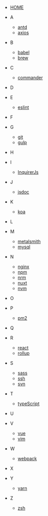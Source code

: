 -   [HOME](chapters/README.md)

-   A

    -   [antd](chapters/antd.md)
    -   [axios](chapters/axios.md)

-   B

    -   [babel](chapters/babel.md)
    -   [brew](chapters/brew.md)

-   C

    -   [commander](chapters/commander.md)

-   D

-   E

    -   [eslint](chapters/eslint.md)

-   F

-   G

    -   [git](chapters/git.md)
    -   [gulp](chapters/gulp.md)

-   H

-   I

    -   [InquirerJs](chapters/InquirerJs.md)

-   J

    -   [jsdoc](chapters/jsdoc.md)

-   K

    -   [koa](chapters/koa.md)

-   L

-   M

    -   [metalsmith](chapters/metalsmith.md)
    -   [mysql](chapters/mysql/README.md)

-   N

    -   [nginx](chapters/nginx/README.md)
    -   [npm](chapters/npm/README.md)
    -   [nrm](chapters/nrm.md)
    -   [nuxt](chapters/nuxt.md)
    -   [nvm](chapters/nvm.md)

-   O

-   P

    -   [pm2](chapters/pm2.md)

-   Q

-   R

    -   [react](chapters/react/README.md)
    -   [rollup](chapters/rollup.md)

-   S

    -   [sass](chapters/sass.md)
    -   [ssh](chapters/ssh.md)
    -   [svn](chapters/svn.md)

-   T

    -   [typeScript](chapters/typeScript/README.md)

-   U

-   V

    -   [vue](chapters/vue/README.md)
    -   [vim](chapters/vim.md)

-   W

    -   [webpack](chapters/webpack/README.md)

-   X

-   Y

    -   [yarn](chapters/yarn.md)

-   Z
    -   [zsh](chapters/zsh.md)
